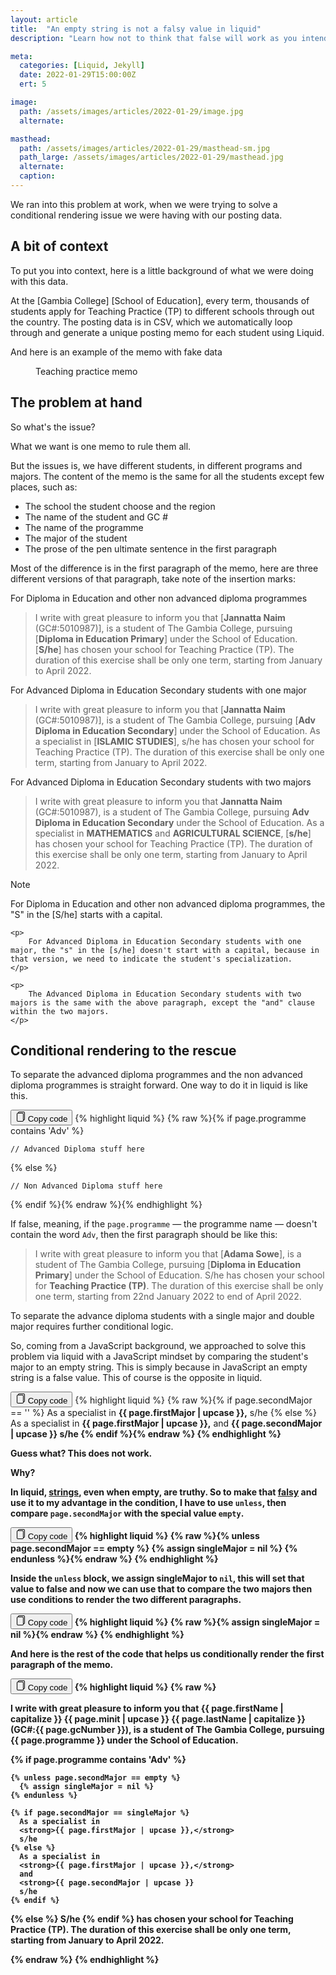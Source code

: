 ```yaml
---
layout: article
title:  "An empty string is not a falsy value in liquid"
description: "Learn how not to think that false will work as you intended in liquid"

meta:
  categories: [Liquid, Jekyll]
  date: 2022-01-29T15:00:00Z
  ert: 5

image:
  path: /assets/images/articles/2022-01-29/image.jpg
  alternate:

masthead:
  path: /assets/images/articles/2022-01-29/masthead-sm.jpg
  path_large: /assets/images/articles/2022-01-29/masthead.jpg
  alternate:
  caption:
---
```


We ran into this problem at work, when we were trying to solve a conditional rendering issue we were having with our posting data.

## A bit of context

To put you into context, here is a little background of what we were doing with this data.

At the [Gambia College] [School of Education], every term, thousands of students apply for Teaching Practice (TP) to different schools through out the country. The posting data is in CSV, which we automatically loop through and generate a unique posting memo for each student using Liquid.

And here is an example of the memo with fake data

<figure>
	<img class="ut-figure-border" src="/assets/images/articles/2022-01-29/memo.png" alt="">
	<figcaption>
		Teaching practice memo
	</figcaption>
</figure>

##  The problem at hand

So what's the issue?

What we want is one memo to rule them all.

But the issues is, we have different students, in different programs and majors. The content of the memo is the same for all the students except few places, such as:

- The school the student choose and the region
- The name of the student and GC #
- The name of the programme
- The major of the student
- The prose of the pen ultimate sentence in the first paragraph

Most of the difference is in the first paragraph of the memo, here are three different versions of that paragraph, take note of the insertion marks:

For Diploma in Education and other non advanced diploma programmes

> I write with great pleasure to inform you that [**Jannatta Naim** (GC#:5010987)], is a student of The Gambia College, pursuing [**Diploma in Education Primary**] under the School of Education. [**S/he**] has chosen your school for Teaching Practice (TP). The duration of this exercise shall be only one term, starting from January to April 2022.

For Advanced Diploma in Education Secondary students with one major

> I write with great pleasure to inform you that [**Jannatta Naim** (GC#:5010987)], is a student of The Gambia College, pursuing [**Adv Diploma in Education Secondary**] under the School of Education. As a specialist in [**ISLAMIC STUDIES**], s/he has chosen your school for Teaching Practice (TP). The duration of this exercise shall be only one term, starting from January to April 2022.           

For Advanced Diploma in Education Secondary students with two majors

> I write with great pleasure to inform you that **Jannatta Naim** (GC#:5010987), is a student of The Gambia College, pursuing **Adv Diploma in Education Secondary** under the School of Education. As a specialist in **MATHEMATICS** and **AGRICULTURAL SCIENCE**, [**s/he**] has chosen your school for Teaching Practice (TP). The duration of this exercise shall be only one term, starting from January to April 2022.

<div class="cp-alert cp-alert--info">
  <span class="cp-alert__caption">Note</span>
  <p>
		For Diploma in Education and other non advanced diploma programmes, the "S" in the [S/he] starts with a capital.
  </p>

	<p>
		For Advanced Diploma in Education Secondary students with one major, the "s" in the [s/he] doesn't start with a capital, because in that version, we need to indicate the student's specialization.
	</p>
	
	<p>
		The Advanced Diploma in Education Secondary students with two majors is the same with the above paragraph, except the "and" clause within the two majors.
	</p>
</div>



## Conditional rendering to the rescue

To separate the advanced diploma programmes and the non advanced diploma programmes is straight forward. One way to do it in liquid is like this.

<div class="cp-code">
  <button class="cp-button cp-button--fab  cp-code__button">
    <svg 
    xmlns="http://www.w3.org/2000/svg" 
    width="16" 
    height="16" 
    class="ob-icon" 
    viewBox="0 0 16 16"
    aria-hidden="true"
    >
      <path d="M13 0H6a2 2 0 0 0-2 2 2 2 0 0 0-2 2v10a2 2 0 0 0 2 2h7a2 2 0 0 0 2-2 2 2 0 0 0 2-2V2a2 2 0 0 0-2-2zm0 13V4a2 2 0 0 0-2-2H5a1 1 0 0 1 1-1h7a1 1 0 0 1 1 1v10a1 1 0 0 1-1 1zM3 4a1 1 0 0 1 1-1h7a1 1 0 0 1 1 1v10a1 1 0 0 1-1 1H4a1 1 0 0 1-1-1V4z"></path>
    </svg>
    <span class="cp-code__tooltip" role="tooltip">
      Copy code
    </span>
  </button>
{% highlight liquid %}
{% raw %}{% if page.programme contains 'Adv' %}

	// Advanced Diploma stuff here

{% else %}

	// Non Advanced Diploma stuff here

{% endif %}{% endraw %}{% endhighlight %}
</div>



If false, meaning, if the `page.programme` — the programme name — doesn't contain the word `Adv`, then the first paragraph should be like this:

> I write with great pleasure to inform you that [**Adama  Sowe**], is a student of The Gambia College,  pursuing [**Diploma in Education Primary**] under the School of Education. S/he has chosen your school for **Teaching Practice (TP)**. The duration of this exercise shall be only one term, starting from 22nd January 2022 to end of April 2022.

To separate the advance diploma students with a single major and double major requires further conditional logic. 

So, coming from a JavaScript background, we approached to solve this problem via liquid with a JavaScript mindset by comparing the student's major to an empty string. This is simply because in JavaScript an empty string is a false value. This of course is the opposite in liquid.

<div class="cp-code">
  <button class="cp-button cp-button--fab  cp-code__button">
    <svg 
    xmlns="http://www.w3.org/2000/svg" 
    width="16" 
    height="16" 
    class="ob-icon" 
    viewBox="0 0 16 16"
    aria-hidden="true"
    >
      <path d="M13 0H6a2 2 0 0 0-2 2 2 2 0 0 0-2 2v10a2 2 0 0 0 2 2h7a2 2 0 0 0 2-2 2 2 0 0 0 2-2V2a2 2 0 0 0-2-2zm0 13V4a2 2 0 0 0-2-2H5a1 1 0 0 1 1-1h7a1 1 0 0 1 1 1v10a1 1 0 0 1-1 1zM3 4a1 1 0 0 1 1-1h7a1 1 0 0 1 1 1v10a1 1 0 0 1-1 1H4a1 1 0 0 1-1-1V4z"></path>
    </svg>
    <span class="cp-code__tooltip" role="tooltip">
      Copy code
    </span>
  </button>
{% highlight liquid %}
{% raw %}{% if page.secondMajor == '' %}
	As a specialist in 
  <strong>{{ page.firstMajor | upcase }},</strong>
  s/he
{% else %} 
	As a specialist in 
  <strong>{{ page.firstMajor | upcase }},</strong> 
  and 
  <strong>{{ page.secondMajor | upcase }}
  s/he
{% endif %}{% endraw %}
{% endhighlight %}
</div>

Guess what? This  does not work.

Why?

In liquid, [strings](https://shopify.github.io/liquid/basics/types/#string), even when empty, are truthy. So to make that [falsy](https://shopify.github.io/liquid/basics/truthy-and-falsy/#falsy) and use it to my advantage in the condition, I have to use `unless`, then  compare `page.secondMajor` with the special value `empty`.

<div class="cp-code">
  <button class="cp-button cp-button--fab  cp-code__button">
    <svg 
    xmlns="http://www.w3.org/2000/svg" 
    width="16" 
    height="16" 
    class="ob-icon" 
    viewBox="0 0 16 16"
    aria-hidden="true"
    >
      <path d="M13 0H6a2 2 0 0 0-2 2 2 2 0 0 0-2 2v10a2 2 0 0 0 2 2h7a2 2 0 0 0 2-2 2 2 0 0 0 2-2V2a2 2 0 0 0-2-2zm0 13V4a2 2 0 0 0-2-2H5a1 1 0 0 1 1-1h7a1 1 0 0 1 1 1v10a1 1 0 0 1-1 1zM3 4a1 1 0 0 1 1-1h7a1 1 0 0 1 1 1v10a1 1 0 0 1-1 1H4a1 1 0 0 1-1-1V4z"></path>
    </svg>
    <span class="cp-code__tooltip" role="tooltip">
      Copy code
    </span>
  </button>
{% highlight liquid %}
{% raw %}{% unless page.secondMajor == empty %}
	{% assign singleMajor = nil %}
{% endunless %}{% endraw %}
{% endhighlight %}
</div>

Inside the `unless` block, we assign singleMajor to `nil`, this will set that value to false and now we can use that to compare the two majors then use conditions to render the two different paragraphs.

<div class="cp-code">
  <button class="cp-button cp-button--fab  cp-code__button">
    <svg 
    xmlns="http://www.w3.org/2000/svg" 
    width="16" 
    height="16" 
    class="ob-icon" 
    viewBox="0 0 16 16"
    aria-hidden="true"
    >
      <path d="M13 0H6a2 2 0 0 0-2 2 2 2 0 0 0-2 2v10a2 2 0 0 0 2 2h7a2 2 0 0 0 2-2 2 2 0 0 0 2-2V2a2 2 0 0 0-2-2zm0 13V4a2 2 0 0 0-2-2H5a1 1 0 0 1 1-1h7a1 1 0 0 1 1 1v10a1 1 0 0 1-1 1zM3 4a1 1 0 0 1 1-1h7a1 1 0 0 1 1 1v10a1 1 0 0 1-1 1H4a1 1 0 0 1-1-1V4z"></path>
    </svg>
    <span class="cp-code__tooltip" role="tooltip">
      Copy code
    </span>
  </button>
{% highlight liquid %}
{% raw %}{% assign singleMajor = nil %}{% endraw %}
{% endhighlight %}
</div>

And here is the rest of the code that helps us conditionally render the first paragraph of the memo.

<div class="cp-code">
  <button class="cp-button cp-button--fab  cp-code__button">
    <svg 
    xmlns="http://www.w3.org/2000/svg" 
    width="16" 
    height="16" 
    class="ob-icon" 
    viewBox="0 0 16 16"
    aria-hidden="true"
    >
      <path d="M13 0H6a2 2 0 0 0-2 2 2 2 0 0 0-2 2v10a2 2 0 0 0 2 2h7a2 2 0 0 0 2-2 2 2 0 0 0 2-2V2a2 2 0 0 0-2-2zm0 13V4a2 2 0 0 0-2-2H5a1 1 0 0 1 1-1h7a1 1 0 0 1 1 1v10a1 1 0 0 1-1 1zM3 4a1 1 0 0 1 1-1h7a1 1 0 0 1 1 1v10a1 1 0 0 1-1 1H4a1 1 0 0 1-1-1V4z"></path>
    </svg>
    <span class="cp-code__tooltip" role="tooltip">
      Copy code
    </span>
  </button>
{% highlight liquid %}
{% raw %}<p>
  I write with great pleasure to inform you that
  <strong>
      {{ page.firstName | capitalize }} 
      {{ page.minit | upcase }} 
      {{ page.lastName | capitalize }}
      (GC#:{{ page.gcNumber }}),
  </strong>
  is a student of The Gambia College,  pursuing
  <strong>
      {{ page.programme }}
  </strong>
  under the School of Education. 

  {% if page.programme contains 'Adv' %}

    {% unless page.secondMajor == empty %}
      {% assign singleMajor = nil %}
    {% endunless %}

    {% if page.secondMajor == singleMajor %}
      As a specialist in 
      <strong>{{ page.firstMajor | upcase }},</strong> 
      s/he
    {% else %} 
      As a specialist in 
      <strong>{{ page.firstMajor | upcase }},</strong> 
      and 
      <strong>{{ page.secondMajor | upcase }} 
      s/he
    {% endif %}

  {% else %}
  S/he 
  {% endif %}
  has chosen your school for <strong>Teaching Practice (TP)</strong>. The duration of this exercise shall be only one term, starting from January to April 2022.
</p>{% endraw %}
{% endhighlight %}
</div>